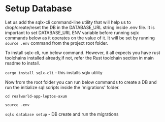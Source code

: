 
# Setup Database

Let us add the sqlx-cli command-line utility that will help us to drop/create/reset the DB in the DATABASE_URL string inside .env file. It is important to set DATABASE_URL ENV variable before running sqlx commands below as it operates on the value of it. It will be set by running  `source .env` command from the project root folder.

To install sqlx-cli, run below command. However, it all expects you have rust toolchains installed already,if not, refer the Rust toolchain section in main readme to install.

`cargo install sqlx-cli`  - this installs sqlx utility

Now from the root folder you can run below commands to create a DB and run the initialize sql scripts inside the 'migrations' folder.

`cd realworld-app-leptos-axum`

`source .env`

`sqlx database setup` - DB create and run the migrations
